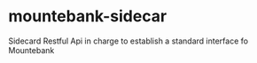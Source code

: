 # mountebank-sidecar
Sidecard Restful Api in charge to establish a standard interface fo Mountebank
